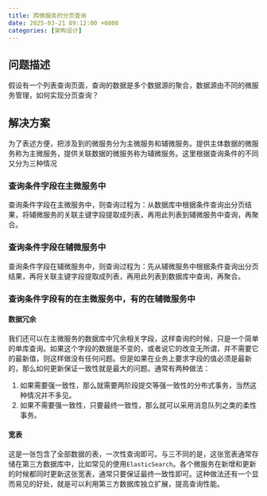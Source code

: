 ```yaml
---
title: 跨微服务的分页查询
date: 2025-03-21 09:12:00 +0800
categories: [架构设计]
---
```


## 问题描述

假设有一个列表查询页面，查询的数据是多个数据源的聚合，数据源由不同的微服务管理，如何实现分页查询？

## 解决方案

为了表述方便，把涉及到的微服务分为主微服务和辅微服务。提供主体数据的微服务称为主微服务，提供关联数据的微服务称为辅微服务。这里根据查询条件的不同又分为三种情况

### 查询条件字段在主微服务中

查询条件字段在主微服务中，则查询过程为：从数据库中根据条件查询出分页结果，将辅微服务的关联主键字段提取成列表，再用此列表到辅微服务中查询，再聚合。

### 查询条件字段在辅微服务中

查询条件字段在辅微服务中，则查询过程为：先从辅微服务中根据条件查询出分页结果，再将关联主键字段提取成列表，再用此列表到数据库中查询，再聚合。

### 查询条件字段有的在主微服务中，有的在辅微服务中

#### 数据冗余

我们还可以在主微服务的数据库中冗余相关字段，这样查询的时候，只是一个简单的单库查询。如果这个字段的数据是不变的，或者说它的改变无所谓，并不需要它的最新值，则这样做没有任何问题。但是如果在业务上要求字段的值必须是最新的，那么如何更新保证一致性就是最大的问题。通常有两种做法：
1. 如果需要强一致性，那么就需要两阶段提交等强一致性的分布式事务，当然这种情况并不多见。
2. 如果不需要强一致性，只要最终一致性，那么就可以采用消息队列之类的柔性事务。

#### 宽表

这是一张包含了全部数据的表，一次性查询即可。与三不同的是，这张宽表通常存储在第三方数据库中，比如常见的使用`ElasticSearch`。各个微服务在新增和更新的时候都同时更新这张宽表，通常只要保证最终一致性即可。这种做法还有一个显而易见的好处，就是可以利用第三方数据库独立扩展，提高查询性能。
